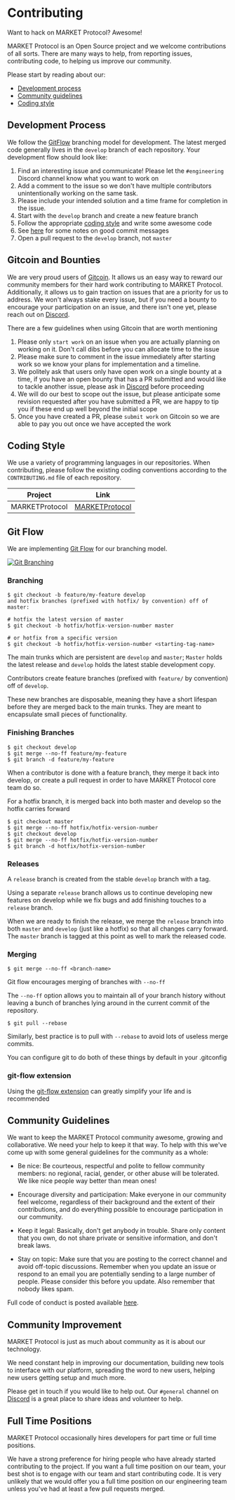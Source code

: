 # Contributing

Want to hack on MARKET Protocol? Awesome!

MARKET Protocol is an Open Source project and we welcome contributions of all sorts.
There are many ways to help, from reporting issues, contributing code, to helping us improve our community.

Please start by reading about our:

- [Development process](#development-process)
- [Community guidelines](#community-guidelines)
- [Coding style](https://docs.marketprotocol.io/#coding-style)

## Development Process

We follow the [GitFlow](http://nvie.com/posts/a-successful-git-branching-model/) branching model for development.
The latest merged code generally lives in the `develop` branch of each repository. Your development flow should look like:

1. Find an interesting issue and communicate! Please let the `#engineering` Discord channel know what you want to work on
1. Add a comment to the issue so we don't have multiple contributors unintentionally working on the same task.
1. Please include your intended solution and a time frame for completion in the issue.
1. Start with the `develop` branch and create a new feature branch
1. Follow the appropriate [coding style](#coding-style) and write some awesome code
1. See [here](https://tbaggery.com/2008/04/19/a-note-about-git-commit-messages.html) for some notes on good commit messages
1. Open a pull request to the `develop` branch, not `master`

## Gitcoin and Bounties

We are very proud users of [Gitcoin](https://gitcoin.co/).  It allows us an easy way to reward our community members
for their hard work contributing to MARKET Protocol.  Additionally, it allows us to gain traction on issues that are a
priority for us to address.  We won't always stake every issue, but if you need a bounty to encourage your participation
on an issue, and there isn't one yet, please reach out on [Discord](https://marketprotocol.io/discord).

There are a few guidelines when using Gitcoin that are worth mentioning

1. Please only `start work` on an issue when you are actually planning on working on it. Don't call dibs before you can allocate time to the issue
1. Please make sure to comment in the issue immediately after starting work so we know your plans for implementation and a timeline.
1. We politely ask that users only have open work on a single bounty at a time, if you have an open bounty that has a PR submitted and would like to tackle another issue, please ask in [Discord](https://marketprotocol.io/discord) before proceeding
1. We will do our best to scope out the issue, but please anticipate some revision requested after you have submitted a PR, we are happy to tip you if these end up well beyond the initial scope
1. Once you have created a PR, please `submit work` on Gitcoin so we are able to pay you out once we have accepted the work

## Coding Style

We use a variety of programming languages in our repositories. When contributing, please follow the existing coding conventions
according to the `CONTRIBUTING.md` file of each repository.   

Project | Link
--------- |  -----------
MARKETProtocol | [MARKETProtocol](https://github.com/MARKETProtocol/MARKETProtocol/blob/develop/.github/CONTRIBUTING.md) 

## Git Flow

We are implementing [Git Flow](https://nvie.com/posts/a-successful-git-branching-model/) for our branching model.

[![Git Branching](images/git-branching-model.png)](https://nvie.com/posts/a-successful-git-branching-model/)

### Branching

```
$ git checkout -b feature/my-feature develop
and hotfix branches (prefixed with hotfix/ by convention) off of master:

# hotfix the latest version of master
$ git checkout -b hotfix/hotfix-version-number master

# or hotfix from a specific version
$ git checkout -b hotfix/hotfix-version-number <starting-tag-name>
```

The main trunks which are persistent are `develop` and `master`; `Master` holds the latest release and `develop` 
holds the latest stable development copy.

Contributors create feature branches (prefixed with `feature/` by convention) off of `develop`. 

These new branches are disposable, meaning they have a short lifespan before they are merged back to the main trunks. 
They are meant to encapsulate small pieces of functionality.

### Finishing Branches
 
 ```
 $ git checkout develop
 $ git merge --no-ff feature/my-feature
 $ git branch -d feature/my-feature
 ```
 When a contributor is done with a feature branch, they merge it back into develop, or create a pull request in order
 to have MARKET Protocol core team do so.

 For a hotfix branch, it is merged back into both master and develop so the hotfix carries forward
 
 ```
 $ git checkout master
 $ git merge --no-ff hotfix/hotfix-version-number
 $ git checkout develop
 $ git merge --no-ff hotfix/hotfix-version-number
 $ git branch -d hotfix/hotfix-version-number
 ```
 
### Releases

A `release` branch is created from the stable `develop` branch with a tag.

Using a separate `release` branch allows us to continue developing new features on develop while we fix bugs and add 
finishing touches to a `release` branch.

When we are ready to finish the release, we merge the `release` branch into both `master` and `develop` 
(just like a hotfix) so that all changes carry forward. The `master` branch is tagged at this point as well to mark
the released code.

### Merging

```
$ git merge --no-ff <branch-name>
```

Git flow encourages merging of branches with `--no-ff`

The `--no-ff` option allows you to maintain all of your branch history without leaving a bunch of branches lying around in the current commit of the repository.

```
$ git pull --rebase
```

Similarly, best practice is to pull with `--rebase` to avoid lots of useless merge commits.

You can configure git to do both of these things by default in your .gitconfig 

### git-flow extension

Using the [git-flow extension](http://danielkummer.github.io/git-flow-cheatsheet/) can greatly simplify your life and is recommended 

## Community Guidelines

We want to keep the MARKET Protocol community awesome, growing and collaborative.
We need your help to keep it that way. To help with this we've come up with some general guidelines for the community as a whole:

- Be nice: Be courteous, respectful and polite to fellow community members: no regional, racial, gender, or other abuse
will be tolerated. We like nice people way better than mean ones!

- Encourage diversity and participation: Make everyone in our community feel welcome, regardless of their background
and the extent of their contributions, and do everything possible to encourage participation in our community.

- Keep it legal: Basically, don't get anybody in trouble. Share only content that you own, do not share private
or sensitive information, and don't break laws.

- Stay on topic: Make sure that you are posting to the correct channel and avoid off-topic discussions.
Remember when you update an issue or respond to an email you are potentially sending to a large number of people.
Please consider this before you update. Also remember that nobody likes spam.

Full code of conduct is posted available [here](https://github.com/MARKETProtocol/community/blob/master/guidelines/code-of-conduct.md).

## Community Improvement

MARKET Protocol is just as much about community as it is about our technology.

We need constant help in improving our documentation, building new tools to interface with our platform,
spreading the word to new users, helping new users getting setup and much more.

Please get in touch if you would like to help out. Our `#general` channel on [Discord](https://marketprotocol.io/discord) is a great place to
share ideas and volunteer to help.

## Full Time Positions

MARKET Protocol occasionally hires developers for part time or full time positions.

We have a strong preference for hiring people who have already started contributing to the project.
If you want a full time position on our team, your best shot is to engage with our team and start contributing code.
It is very unlikely that we would offer you a full time position on our engineering
team unless you've had at least a few pull requests merged.
